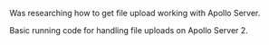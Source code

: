 Was researching how to get file upload working with Apollo Server.

Basic running code for handling file uploads on Apollo Server 2.